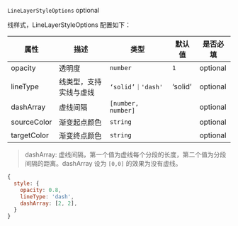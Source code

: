 `LineLayerStyleOptions` optional

线样式，LineLayerStyleOptions 配置如下：

| 属性        | 描述                   | 类型               | 默认值  | 是否必填 |
| ----------- | ---------------------- | ------------------ | ------- | -------- |
| opacity     | 透明度                 | `number`           | `1`     | optional |
| lineType    | 线类型，支持实线与虚线 | `‘solid’｜'dash'`  | ‘solid’ | optional |
| dashArray   | 虚线间隔               | `[number, number]` |         | optional |
| sourceColor | 渐变起点颜色           | `string`           |         | optional |
| targetColor | 渐变终点颜色           | `string`           |         | optional |

> dashArray: 虚线间隔，第一个值为虚线每个分段的长度，第二个值为分段间隔的距离。dashArray 设为 `[0,0]` 的效果为没有虚线。

```js
{
  style: {
    opacity: 0.8,
    lineType: 'dash',
    dashArray: [2, 2],
  }
}
```
